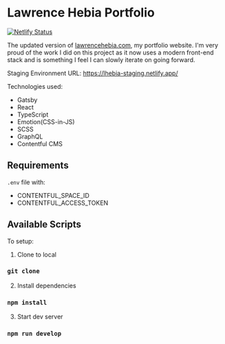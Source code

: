 # Lawrence Hebia Portfolio

[![Netlify Status](https://api.netlify.com/api/v1/badges/214b7e53-b32c-4c78-8617-d755ff2e91a0/deploy-status)](https://app.netlify.com/sites/lhebiaportfolio/deploys)

The updated version of [lawrencehebia.com](https://lawrencehebia.com), my portfolio website. I'm very proud of the work I did on this project as it now uses a modern front-end stack and is something I feel I can slowly iterate on going forward. 

Staging Environment URL: https://lhebia-staging.netlify.app/

Technologies used:
- Gatsby
- React
- TypeScript
- Emotion(CSS-in-JS)
- SCSS
- GraphQL
- Contentful CMS

## Requirements
`.env` file with:
- CONTENTFUL_SPACE_ID
- CONTENTFUL_ACCESS_TOKEN

## Available Scripts

To setup:

1. Clone to local
### `git clone`

2. Install dependencies
### `npm install`

3. Start dev server
### `npm run develop`
